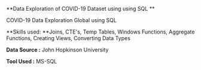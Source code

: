 **Data Exploration of COVID-19 Dataset  using using SQL **

COVID-19 Data Exploration Global using SQL

**Skills used: **Joins, CTE's, Temp Tables, Windows Functions, Aggregate Functions, Creating Views, Converting Data Types

**Data Source :** John Hopkinson University

**Tool Used :** MS-SQL


